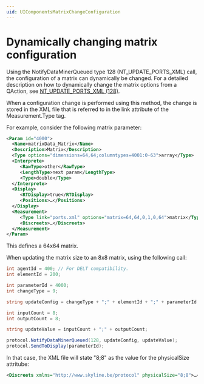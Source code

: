 ```yaml
---
uid: UIComponentsMatrixChangeConfiguration
---
```


# Dynamically changing matrix configuration

Using the NotifyDataMinerQueued type 128 (NT_UPDATE_PORTS_XML) call, the configuration of a matrix can dynamically be changed. For a detailed description on how to dynamically change the matrix options from a QAction, see [NT_UPDATE_PORTS_XML (128)](xref:NT_UPDATE_PORTS_XML).

When a configuration change is performed using this method, the change is stored in the XML file that is referred to in the link attribute of the Measurement.Type tag.

For example, consider the following matrix parameter:

```xml
<Param id="4000">
  <Name>matrixData_Matrix</Name>
  <Description>Matrix</Description>
  <Type options="dimensions=64,64;columntypes=4001:0-63">array</Type>
  <Interprete>
     <RawType>other</RawType>
     <LengthType>next param</LengthType>
     <Type>double</Type>
  </Interprete>
  <Display>
     <RTDisplay>true</RTDisplay>
     <Positions>…</Positions>
  </Display>
  <Measurement>
     <Type link="ports.xml" options="matrix=64,64,0,1,0,64">matrix</Type>
     <Discreets>…</Discreets>
  </Measurement>
</Param>
```

This defines a 64x64 matrix.

When updating the matrix size to an 8x8 matrix, using the following call:

```csharp
int agentId = 400; // For DELT compatibility.
int elementId = 200;

int parameterId = 4000;
int changeType = 9;

string updateConfig = changeType + ";" + elementId + ";" + parameterId + ";" + agentId;

int inputCount = 8;
int outputCount = 8;

string updateValue = inputCount + ";" + outputCount;

protocol.NotifyDataMinerQueued(128, updateConfig, updateValue);
protocol.SendToDisplay(parameterId);
```

In that case, the XML file will state "8;8" as the value for the physicalSize attritube:

```xml
<Discreets xmlns="http://www.skyline.be/protocol" physicalSize="8;8">…</Discreets>
```
